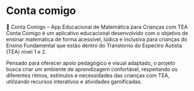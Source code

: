 # Conta comigo

📱 Conta Comigo – App Educacional de Matemática para Crianças com TEA
Conta Comigo é um aplicativo educacional desenvolvido com o objetivo de ensinar matemática de forma acessível, lúdica e inclusiva para crianças do Ensino Fundamental que estão dentro do Transtorno do Espectro Autista (TEA) nível 1 e 2.

Pensado para oferecer apoio pedagógico e visual adaptado, o projeto busca criar um ambiente de aprendizagem confortável, respeitando os diferentes ritmos, estímulos e necessidades das crianças com TEA, utilizando recursos interativos e atividades gamificadas.

